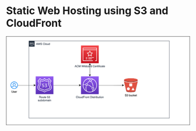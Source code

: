 # Static Web Hosting using S3 and CloudFront


![alt text](https://github.com/pooriaghaedi/scenario-based-terraform/blob/main/StaticWebHosting/StaticWebHosting.png?raw=true)
